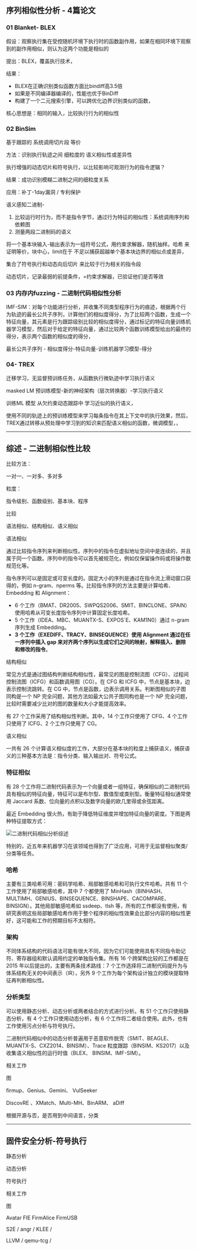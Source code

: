 ## 序列相似性分析 - 4篇论文

### 01 Blanket- BLEX

假设：观察执行集在受控随机环境下执行时的函数副作用，如果在相同环境下观察到的副作用相似，则认为这两个功能是相似的

提出：BLEX，覆盖执行技术，

结果：

- BLEX在正确识别类似函数方面比bindiff高3.5倍
- 如果是不同编译器编译的，性能也优于BinDiff
- 构建了一个二元搜索引擎，可以跨优化边界识别类似的函数，

核心思想是：相同的输入，比较执行行为的相似性



### 02 BinSim

基于跟踪的 系统调用切片段 等价

方法：识别执行轨迹之间 细粒度的 语义相似性或差异性 

执行增强的动态切片和符号执行，以比较影响可观测行为的指令逻辑？

结果：成功识别模糊二进制之间的细粒度关系

应用：补丁-1day漏洞 / 专利保护

语义感知二进制-

1. 比较运行时行为，而不是指令字节，通过行为特征的相似性：系统调用序列和依赖图
2. 测量两段二进制码的语义

将一个基本块输入-输出表示为一组符号公式，用约束求解器，随机抽样。哈希 来证明等价，块中心，limit在于 不足以捕获超越单个基本块边界的相似点或差异，

集合了符号执行和动态向后切片 来比较于行为相关的指令段

动态切片，记录最弱的前提条件，=约束求解器，已验证他们是否等效

### 03 内存内fuzzing - 二进制代码相似性分析

IMF-SIM：对每个功能进行分析，并收集不同类型程序行为的痕迹，根据两个行为轨迹的最长公共子序列，计算他们的相似度得分，为了比较两个函数，生成一个特征向量，其元素是行为跟踪级别比较的相似度得分，通过标记的特征向量训练机器学习模型，然后对于给定的特征向量，通过比较两个函数训练模型给出的最终的得分，表示两个函数的相似度的得分，

最长公共子序列 - 相似度得分-特征向量-训练机器学习模型-得分



### 04- TREX

迁移学习，无监督预训练任务，从函数执行微轨迹中学习执行语义

masked LM 预训练模型-新的神经架构（层次转换器）-学习执行语义

训练ML 模型 从欠约束动态跟踪中 学习近似的执行语义，

使用不同的轨迹上的预训练模型来学习每条指令在其上下文中的执行效果，然后，TREX通过转移从预处理中学习到的知识来匹配语义相似的函数，微调模型，，

---

## 综述 - 二进制相似性比较

比较方法：

一对一、一对多、多对多

粒度：

指令级别、函数级别、基本块、程序

比较

语法相似、结构相似、语义相似

语法相似

通过比较指令序列来判断相似性。序列中的指令在虚拟地址空间中是连续的，并且属于同一个函数。序列中的指令可以首先被规范化，例如仅保留操作码或将操作数规范化等。

指令序列可以是固定或可变长度的。固定大小的序列是通过在指令流上滑动窗口获得的，例如 n-gram、nperms 等。比较指令序列的方法主要是计算哈希、Embedding 和 Alignment：

- 6 个工作（BMAT、DR2005、SWPQS2006、SMIT、BINCLONE、SPAIN）使用哈希从可变长度指令序列中计算固定长度哈希。
- 5 个工作（IDEA、MBC、MUANTX-S、EXPOS´E、KAM1N0）通过 n-gram 序列生成 Embedding。
- **3 个工作（EXEDIFF、TRACY、BINSEQUENCE）使用 Alignment 通过在任一序列中插入 gap 来对齐两个序列以生成它们之间的映射，解释插入、删除和修改的指令**。

结构相似

常见方式是通过图结构判断结构相似性，最常见的图是控制流图（CFG）、过程间控制流图（ICFG）和函数调用图（CG）。在 CFG 和 ICFG 中，节点是基本块，边表示控制流跳转。在 CG 中，节点是函数，边表示调用关系。判断图相似的子图同构是一个 NP 完全问题，其他方法如最大公共子图同构也是一个 NP 完全问题，比较时需要减少比对的图的数量和大小才能提高效率。

有 27 个工作采用了结构相似性判断。其中，14 个工作只使用了 CFG、4 个工作只使用了 ICFG、2 个工作只使用了 CG。

语义相似

 一共有 26 个计算语义相似度的工作，大部分在基本块的粒度上捕获语义，捕获语义的三种基本方法是：指令分类、输入输出对、符号公式。 



### 特征相似

有 28 个工作将二进制代码表示为一个向量或者一组特征，确保相似的二进制代码具有相似的特征向量，特征可以是布尔型、数值型或类别型。衡量特征相似通常使用 Jaccard 系数、位向量的点积以及数字向量的欧几里得或余弦距离。

最近 Embedding 很火热，有助于降低特征维度并增加特征向量的密度。下图是两种特征提取方式：

![二进制代码相似分析综述](https://cn-sec.com/wp-content/themes/begin-lts-1/img/blank.gif)

特别的，近五年来机器学习在该领域也得到了广泛应用，可用于无监督相似聚类/分类等任务。

### 哈希

主要有三类哈希可用：密码学哈希、局部敏感哈希和可执行文件哈希。共有 11 个工作使用了局部敏感哈希，其中 7 个都使用了 MinHash（BINHASH、MULTIMH、GENIUS、BINSEQUENCE、BINSHAPE、CACOMPARE、BINSIGN）。其他局部敏感哈希如 ssdeep、tlsh 等，所有的工作都没有使用，有研究表明这些局部敏感哈希作用于整个程序的相似性效果会比部分内容的相似性更好，这可能和工作的预期目标不太相符。

### 架构

不同体系结构的代码语法可能有很大不同，因为它们可能使用具有不同指令助记符、寄存器组和默认调用约定的单独指令集。所有 16 个跨架构比较的工作都是在 2015 年以后提出的，主要有两条技术路线：7 个工作选择将二进制代码提升为与体系结构无关的中间表示（IR），另外 9 个工作为每个架构设计独立的模块提取特征再判断相似性。

### 分析类型

可以使用静态分析、动态分析或两者结合的方式进行分析。有 51 个工作只使用静态分析，有 4 个工作只使用动态分析，有 6 个工作将二者结合使用。此外，也有工作使用污点分析与符号执行。

二进制代码相似中的动态分析普遍用于恶意软件脱壳（SMIT、BEAGLE、MUANTX-S、CXZ2014、BINSIM）、Trace 粒度跟踪（BINSIM、KS2017）以及收集语义相似性的运行时值（BLEX、 BINSIM、IMF-SIM）。

相关工作

图

firmup、Genius、Gemini、 VulSeeker

DiscovRE 、XMatch、Multi-MH、BinARM、 aDiff

根据开源与否，是否用到中间语言，分类





---

## 固件安全分析-符号执行

静态分析

动态分析

符号执行

相关工作

图

Avatar FIE FirmAlice FirmUSB 

S2E / angr / KLEE / 

LLVM / qemu-tcg / 